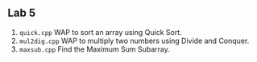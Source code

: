 ## Lab 5 
1. `quick.cpp` WAP to sort an array using Quick Sort.
2. `mul2dig.cpp` WAP to multiply two numbers using Divide and Conquer.
3. `maxsub.cpp` Find the Maximum Sum Subarray.
